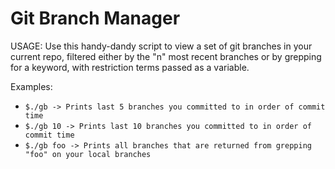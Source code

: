 # Git Branch Manager

USAGE:
Use this handy-dandy script to view a set of git branches in your current repo, filtered either by the "n" most recent branches or by grepping for a keyword, with restriction terms passed as a variable.

Examples:
- `$./gb -> Prints last 5 branches you committed to in order of commit time`
- `$./gb 10 -> Prints last 10 branches you committed to in order of commit time`
- `$./gb foo -> Prints all branches that are returned from grepping "foo" on your local branches`
